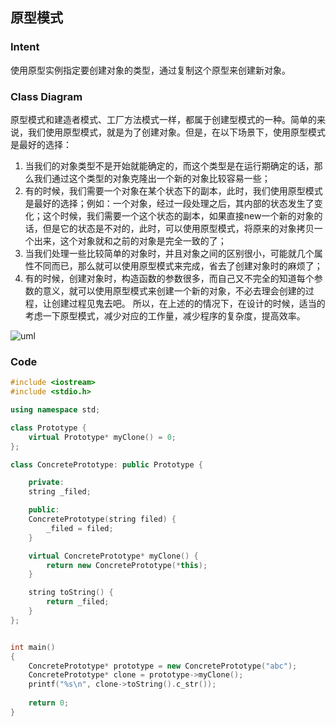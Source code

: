 ## 原型模式

### Intent
使用原型实例指定要创建对象的类型，通过复制这个原型来创建新对象。

### Class Diagram
原型模式和建造者模式、工厂方法模式一样，都属于创建型模式的一种。简单的来说，我们使用原型模式，就是为了创建对象。但是，在以下场景下，使用原型模式是最好的选择：

1. 当我们的对象类型不是开始就能确定的，而这个类型是在运行期确定的话，那么我们通过这个类型的对象克隆出一个新的对象比较容易一些；
2. 有的时候，我们需要一个对象在某个状态下的副本，此时，我们使用原型模式是最好的选择；例如：一个对象，经过一段处理之后，其内部的状态发生了变化；这个时候，我们需要一个这个状态的副本，如果直接new一个新的对象的话，但是它的状态是不对的，此时，可以使用原型模式，将原来的对象拷贝一个出来，这个对象就和之前的对象是完全一致的了；
3. 当我们处理一些比较简单的对象时，并且对象之间的区别很小，可能就几个属性不同而已，那么就可以使用原型模式来完成，省去了创建对象时的麻烦了；
4. 有的时候，创建对象时，构造函数的参数很多，而自己又不完全的知道每个参数的意义，就可以使用原型模式来创建一个新的对象，不必去理会创建的过程，让创建过程见鬼去吧。
所以，在上述的的情况下，在设计的时候，适当的考虑一下原型模式，减少对应的工作量，减少程序的复杂度，提高效率。

![uml](https://img2018.cnblogs.com/blog/773362/201809/773362-20180905162759935-368575810.png)

### Code
``` cpp
#include <iostream>
#include <stdio.h>

using namespace std;

class Prototype {
    virtual Prototype* myClone() = 0;
};

class ConcretePrototype: public Prototype {

    private:
    string _filed;

    public:
    ConcretePrototype(string filed) {
        _filed = filed;
    }

    virtual ConcretePrototype* myClone() {
        return new ConcretePrototype(*this);
    }

    string toString() {
        return _filed;
    }
};


int main()
{
    ConcretePrototype* prototype = new ConcretePrototype("abc");
    ConcretePrototype* clone = prototype->myClone();
    printf("%s\n", clone->toString().c_str());
    
    return 0;
}

```

